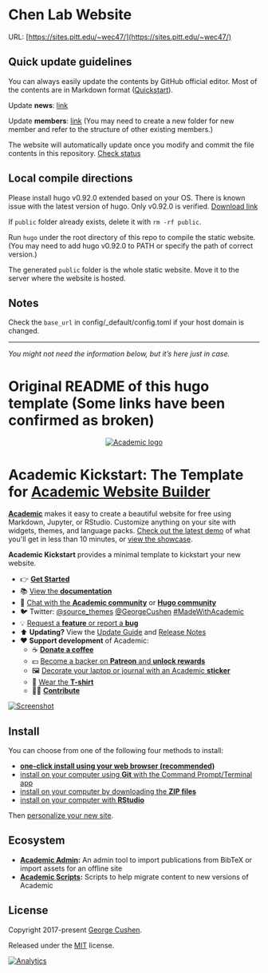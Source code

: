 # Chen Lab Website
URL: [https://sites.pitt.edu/~wec47/](https://sites.pitt.edu/~wec47/)

## Quick update guidelines

You can always easily update the contents by GitHub official editor. Most of the contents are in Markdown format ([Quickstart](https://docs.github.com/en/get-started/writing-on-github/getting-started-with-writing-and-formatting-on-github/basic-writing-and-formatting-syntax)).

Update **news**: [link](https://github.com/CHPGenetics/chpgenetics.github.io/blob/main/content/news/_index.md)

Update **members**: [link](https://github.com/CHPGenetics/chpgenetics.github.io/tree/main/content/authors) (You may need to create a new folder for new member and refer to the structure of other existing members.)

The website will automatically update once you modify and commit the file contents in this repository. [Check status](https://github.com/CHPGenetics/chpgenetics.github.io/actions)

## Local compile directions

Please install hugo v0.92.0 extended based on your OS. There is known issue with the latest version of hugo. Only v0.92.0 is verified. [Download link](https://github.com/gohugoio/hugo/releases/tag/v0.92.0)

If `public` folder already exists, delete it with `rm -rf public`.

Run `hugo` under the root directory of this repo to compile the static website. (You may need to add hugo v0.92.0 to PATH or specify the path of correct version.)

The generated `public` folder is the whole static website. Move it to the server where the website is hosted.

## Notes

Check the `base_url` in config/_default/config.toml if your host domain is changed.


---
*You might not need the information below, but it’s here just in case.*

# Original README of this hugo template (Some links have been confirmed as broken)

<p align="center"><a href="https://sourcethemes.com/academic/" target="_blank" rel="noopener"><img src="https://sourcethemes.com/academic/img/logo_200px.png" alt="Academic logo"></a></p>

# Academic Kickstart: The Template for [Academic Website Builder](https://sourcethemes.com/academic/)

[**Academic**](https://github.com/gcushen/hugo-academic) makes it easy to create a beautiful website for free using Markdown, Jupyter, or RStudio. Customize anything on your site with widgets, themes, and language packs. [Check out the latest demo](https://academic-demo.netlify.app/) of what you'll get in less than 10 minutes, or [view the showcase](https://sourcethemes.com/academic/#expo).

**Academic Kickstart** provides a minimal template to kickstart your new website.

- 👉 [**Get Started**](#install)
- 📚 [View the **documentation**](https://sourcethemes.com/academic/docs/)
- 💬 [Chat with the **Academic community**](https://spectrum.chat/academic) or [**Hugo community**](https://discourse.gohugo.io)
- 🐦 Twitter: [@source_themes](https://twitter.com/source_themes) [@GeorgeCushen](https://twitter.com/GeorgeCushen) [#MadeWithAcademic](https://twitter.com/search?q=%23MadeWithAcademic&src=typd)
- 💡 [Request a **feature** or report a **bug**](https://github.com/gcushen/hugo-academic/issues)
- ⬆️ **Updating?** View the [Update Guide](https://sourcethemes.com/academic/docs/update/) and [Release Notes](https://sourcethemes.com/academic/updates/)
- :heart: **Support development** of Academic:
  - ☕️ [**Donate a coffee**](https://paypal.me/cushen)
  - 💵 [Become a backer on **Patreon** and **unlock rewards**](https://www.patreon.com/cushen)
  - 🖼️ [Decorate your laptop or journal with an Academic **sticker**](https://www.redbubble.com/people/neutreno/works/34387919-academic)
  - 👕 [Wear the **T-shirt**](https://academic.threadless.com/)
  - :woman_technologist: [**Contribute**](https://sourcethemes.com/academic/docs/contribute/)

[![Screenshot](https://raw.githubusercontent.com/gcushen/hugo-academic/master/academic.png)](https://github.com/gcushen/hugo-academic/)

## Install

You can choose from one of the following four methods to install:

* [**one-click install using your web browser (recommended)**](https://sourcethemes.com/academic/docs/install/#install-with-web-browser)
* [install on your computer using **Git** with the Command Prompt/Terminal app](https://sourcethemes.com/academic/docs/install/#install-with-git)
* [install on your computer by downloading the **ZIP files**](https://sourcethemes.com/academic/docs/install/#install-with-zip)
* [install on your computer with **RStudio**](https://sourcethemes.com/academic/docs/install/#install-with-rstudio)

Then [personalize your new site](https://sourcethemes.com/academic/docs/get-started/).

## Ecosystem

* **[Academic Admin](https://github.com/sourcethemes/academic-admin):** An admin tool to import publications from BibTeX or import assets for an offline site
* **[Academic Scripts](https://github.com/sourcethemes/academic-scripts):** Scripts to help migrate content to new versions of Academic

## License

Copyright 2017-present [George Cushen](https://georgecushen.com).

Released under the [MIT](https://github.com/sourcethemes/academic-kickstart/blob/master/LICENSE.md) license.

[![Analytics](https://ga-beacon.appspot.com/UA-78646709-2/academic-kickstart/readme?pixel)](https://github.com/igrigorik/ga-beacon)
